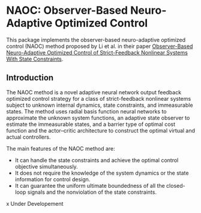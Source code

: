 # NAOC: Observer-Based Neuro-Adaptive Optimized Control

This package implements the observer-based neuro-adaptive optimized control (NAOC) method proposed by Li et al. in their paper [Observer-Based Neuro-Adaptive Optimized Control of Strict-Feedback Nonlinear Systems With State Constraints](https://ieeexplore.ieee.org/document/9336267).

## Introduction

The NAOC method is a novel adaptive neural network output feedback optimized control strategy for a class of strict-feedback nonlinear systems subject to unknown internal dynamics, state constraints, and immeasurable states. The method uses radial basis function neural networks to approximate the unknown system functions, an adaptive state observer to estimate the immeasurable states, and a barrier type of optimal cost function and the actor–critic architecture to construct the optimal virtual and actual controllers.

The main features of the NAOC method are:

- It can handle the state constraints and achieve the optimal control objective simultaneously.
- It does not require the knowledge of the system dynamics or the state information for control design.
- It can guarantee the uniform ultimate boundedness of all the closed-loop signals and the nonviolation of the state constraints.


x Under Developement
